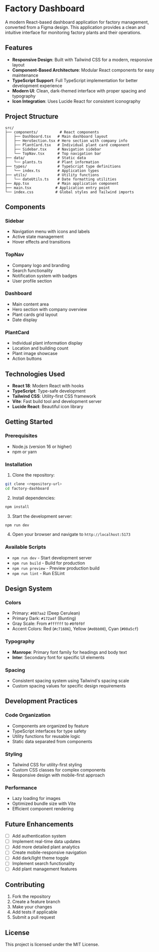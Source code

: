 # Factory Dashboard

A modern React-based dashboard application for factory management, converted from a Figma design. This application provides a clean and intuitive interface for monitoring factory plants and their operations.

## Features

- **Responsive Design**: Built with Tailwind CSS for a modern, responsive layout
- **Component-Based Architecture**: Modular React components for easy maintenance
- **TypeScript Support**: Full TypeScript implementation for better development experience
- **Modern UI**: Clean, dark-themed interface with proper spacing and typography
- **Icon Integration**: Uses Lucide React for consistent iconography

## Project Structure

```
src/
├── components/          # React components
│   ├── Dashboard.tsx   # Main dashboard layout
│   ├── HeroSection.tsx # Hero section with company info
│   ├── PlantCard.tsx   # Individual plant card component
│   ├── Sidebar.tsx     # Navigation sidebar
│   └── TopNav.tsx      # Top navigation bar
├── data/               # Static data
│   └── plants.ts       # Plant information
├── types/              # TypeScript type definitions
│   └── index.ts        # Application types
├── utils/              # Utility functions
│   └── dateUtils.ts    # Date formatting utilities
├── App.tsx             # Main application component
├── main.tsx           # Application entry point
└── index.css          # Global styles and Tailwind imports
```

## Components

### Sidebar
- Navigation menu with icons and labels
- Active state management
- Hover effects and transitions

### TopNav
- Company logo and branding
- Search functionality
- Notification system with badges
- User profile section

### Dashboard
- Main content area
- Hero section with company overview
- Plant cards grid layout
- Date display

### PlantCard
- Individual plant information display
- Location and building count
- Plant image showcase
- Action buttons

## Technologies Used

- **React 18**: Modern React with hooks
- **TypeScript**: Type-safe development
- **Tailwind CSS**: Utility-first CSS framework
- **Vite**: Fast build tool and development server
- **Lucide React**: Beautiful icon library

## Getting Started

### Prerequisites

- Node.js (version 16 or higher)
- npm or yarn

### Installation

1. Clone the repository:
```bash
git clone <repository-url>
cd factory-dashboard
```

2. Install dependencies:
```bash
npm install
```

3. Start the development server:
```bash
npm run dev
```

4. Open your browser and navigate to `http://localhost:5173`

### Available Scripts

- `npm run dev` - Start development server
- `npm run build` - Build for production
- `npm run preview` - Preview production build
- `npm run lint` - Run ESLint

## Design System

### Colors
- Primary: `#087aa2` (Deep Cerulean)
- Primary Dark: `#172a4f` (Bunting)
- Gray Scale: From `#ffffff` to `#0f0f0f`
- Accent Colors: Red (`#c71606`), Yellow (`#e0bb00`), Cyan (`#00a5cf`)

### Typography
- **Manrope**: Primary font family for headings and body text
- **Inter**: Secondary font for specific UI elements

### Spacing
- Consistent spacing system using Tailwind's spacing scale
- Custom spacing values for specific design requirements

## Development Practices

### Code Organization
- Components are organized by feature
- TypeScript interfaces for type safety
- Utility functions for reusable logic
- Static data separated from components

### Styling
- Tailwind CSS for utility-first styling
- Custom CSS classes for complex components
- Responsive design with mobile-first approach

### Performance
- Lazy loading for images
- Optimized bundle size with Vite
- Efficient component rendering

## Future Enhancements

- [ ] Add authentication system
- [ ] Implement real-time data updates
- [ ] Add more detailed plant analytics
- [ ] Create mobile-responsive navigation
- [ ] Add dark/light theme toggle
- [ ] Implement search functionality
- [ ] Add plant management features

## Contributing

1. Fork the repository
2. Create a feature branch
3. Make your changes
4. Add tests if applicable
5. Submit a pull request

## License

This project is licensed under the MIT License. 